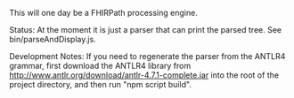 This will one day be a FHIRPath processing engine.

Status:  At the moment it is just a parser that can print the parsed tree.  See
bin/parseAndDisplay.js.

Development Notes:
If you need to regenerate the parser from the ANTLR4 grammar, first download the
ANTLR4 library from http://www.antlr.org/download/antlr-4.7.1-complete.jar into
the root of the project directory, and then run "npm script build".
